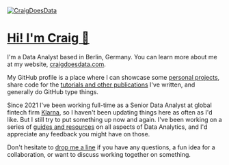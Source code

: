 [![CraigDoesData][logo]][link]

[logo]: https://www.craigdoesdata.com/img/logo/logo.png
[link]: https://www.craigdoesdata.com/

# [Hi! I'm Craig 👋](https://www.craigdoesdata.com)



I'm a Data Analyst based in Berlin, Germany. You can learn more about me at my website, [craigdoesdata.com](https://www.craigdoesdata.com).

My GitHub profile is a place where I can showcase some [personal projects](https://www.craigdoesdata.com/projects.html), share code for the [tutorials and other publications](https://www.craigdoesdata.com/blog.html) I've written, and generally do GitHub type things.

Since 2021 I've been working full-time as a Senior Data Analyst at global fintech firm [Klarna](https://www.klarna.com/), so I haven't been updating things here as often as I'd like. But I still try to put something up now and again. I've been working on a series of [guides and resources](https://www.craigdoesdata.com/resources.html) on all aspects of Data Analytics, and I'd appreciate any feedback you might have on those.

Don't hesitate to [drop me a line](https://www.craigdoesdata.com/contact.html) if you have any questions, a fun idea for a collaboration, or want to discuss working together on something.

